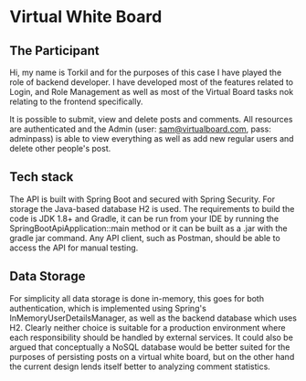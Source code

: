 # Virtual White Board

## The Participant

Hi, my name is Torkil and for the purposes of this case I have played the role of backend developer. I have developed most of the features related to Login, and Role Management as well as most of the Virtual Board tasks nok relating to the frontend specifically.

It is possible to submit, view and delete posts and comments. All resources are authenticated and the Admin (user: sam@virtualboard.com, pass: adminpass) is able to view everything as well as add new regular users and delete other people's post.

## Tech stack

The API is built with Spring Boot and secured with Spring Security. For storage the Java-based database H2 is used. The requirements to build the code is JDK 1.8+ and Gradle, it can be run from your IDE by running the SpringBootApiApplication::main method or it can be built as a .jar with the gradle jar command. Any API client, such as Postman, should be able to access the API for manual testing.

## Data Storage

For simplicity all data storage is done in-memory, this goes for both authentication, which is implemented using Spring's InMemoryUserDetailsManager, as well as the backend database which uses H2. Clearly neither choice is suitable for a production environment where each responsibility should be handled by external services. It could also be argued that conceptually a NoSQL database would be better suited for the purposes of persisting posts on a virtual white board, but on the other hand the current design lends itself better to analyzing comment statistics.
